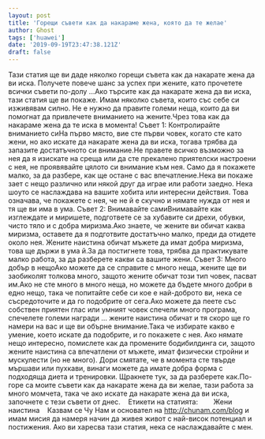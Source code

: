 ```yaml
---
layout: post
title: 'Горещи съвети как да накараме жена, която да те желае'
author: Ghost
tags: ['huawei']
date: '2019-09-19T23:47:38.121Z'
draft: false
---
```


Тази статия ще ви даде няколко горещи съвета как да накарате жена да ви иска. Получете повече шанс за успех при жените, като прочетете всички съвети по-долу ...Ако търсите как да накарате жена да ви иска, тази статия ще ви покаже. Имам няколко съвета, които със себе си изживявам силно. Не е нужно да правите големи неща, които да ви помогнат да привлечете вниманието на жените.Чрез това как да накараме жена да те иска в момента! Съвет 1: Контролирайте вниманието сиНа първо място, вие сте първи човек, когато сте като жени, но ако искате да накарате жена да ви иска, тогава трябва да запазите достатъчното си внимание.Не правете всичко възможно за нея да я изискате на среща или да сте прекалено приятелски настроени с нея, не проявявайте цялото си внимание към нея. Само да я покажете малко, за да разбере, как ще остане с вас впечатление.Нека ви покаже зает с нещо различно или някой друг да играе или работи заедно. Нека шоуто се наслаждава на вашите хобита или интересни действия. Това означава, че покажете с нея, че не й е скучно и нямате нужда от нея и тя ще ви има в ума. Съвет 2: Внимавайте самиВнимавайте как изглеждате и миришете, подгответе се за хубавите си дрехи, обувки, чисто тяло и с добра миризма.Ако знаете, че жените ви обичат каква миризма, оставете да я подготвите достатъчно малко, преди да отидете около нея. Жените наистина обичат мъжете да имат добра миризма, това ще държи в ума й.За да постигнете това, трябва да практикувате малко работа, за да разберете какви са вашите жени. Съвет 3: Много добър в нещоАко можете да се справите с много неща, жените ще ви заобиколят толкова много, защото жените обичат този тип човек, пасват им.Ако не сте много в много неща, но можете да бъдете много добри в едно нещо, така че попитайте себе си кое е най-доброто ви, нека се съсредоточите и да го подобрите от сега.Ако можете да пеете със собствен приятен глас или умният човек спечели много програма, спечелете големи награди ... жените наистина обичат и тя скоро ще го намери на вас и ще ви обърне внимание.Така че избирате какво е умение, което искате да подобрите, и го покажете с нея. Ако нямате нещо интересно, помислете как да промените бодибилдинга си, защото жените наистина са впечатлени от мъжете, имат физически стройни и мускулести (но не много). Дори смятате, че в момента сте твърде мършави или пухкави, винаги можете да имате добра форма с подходяща диета и тренировки. Щракнете тук, за да разберете как.По-горе са моите съвети как да накарате жена да ви желае, тази работа за много момчета, така че ако искате да накарате жена да ви иска, започнете с тези съвети от днес.    Етикети на статията:        Жени наистина    Казвам се Чу Нам и основател на http://chunam.com/blog и имам мисия да намеря начин да живея живот с най-висок потенциал и постижения. Ако ви харесва тази статия, нека се наслаждавайте с мен.
